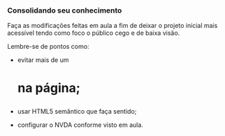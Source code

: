 


### Consolidando seu conhecimento

Faça as modificações feitas em aula a fim de deixar o projeto inicial mais acessível tendo como foco o público cego e de baixa visão.

Lembre-se de pontos como:

- evitar mais de um <H1> na página;

- usar HTML5 semântico que faça sentido;

- configurar o NVDA conforme visto em aula.